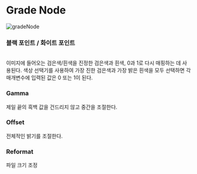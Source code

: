 # Grade Node
![gradeNode](https://user-images.githubusercontent.com/112813981/208302547-0f861c29-d0d4-4be7-b737-31033475bab3.png)
### 블랙 포인트 / 화이트 포인트
</br> 이미지에 들어오는 검은색/흰색을 진정한 검은색과 흰색, 0과 1로 다시 매핑하는 데 사용된다. 색상 선택기를 사용하여 가장 진한 검은색과 가장 밝은 흰색을 모두 선택하면 각 매개변수에 입력된 값은 0 또는 1이 된다.
### Gamma
제일 끝의 흑백 값을 건드리지 않고 중간을 조절한다.
### Offset
전체적인 밝기를 조절한다.
### Reformat
파일 크기 조정
